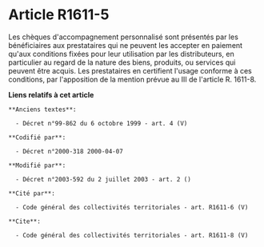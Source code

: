 # Article R1611-5

Les chèques d'accompagnement personnalisé sont présentés par les bénéficiaires aux prestataires qui ne peuvent les accepter
en paiement qu'aux conditions fixées pour leur utilisation par les distributeurs, en particulier au regard de la nature des
biens, produits, ou services qui peuvent être acquis. Les prestataires en certifient l'usage conforme à ces conditions, par
l'apposition de la mention prévue au III de l'article R. 1611-8.

**Liens relatifs à cet article**

	**Anciens textes**:

	  - Décret n°99-862 du 6 octobre 1999 - art. 4 (V)

	**Codifié par**:

	  - Décret n°2000-318 2000-04-07

	**Modifié par**:

	  - Décret n°2003-592 du 2 juillet 2003 - art. 2 ()

	**Cité par**:

	  - Code général des collectivités territoriales - art. R1611-6 (V)

	**Cite**:

	  - Code général des collectivités territoriales - art. R1611-8 (V)
